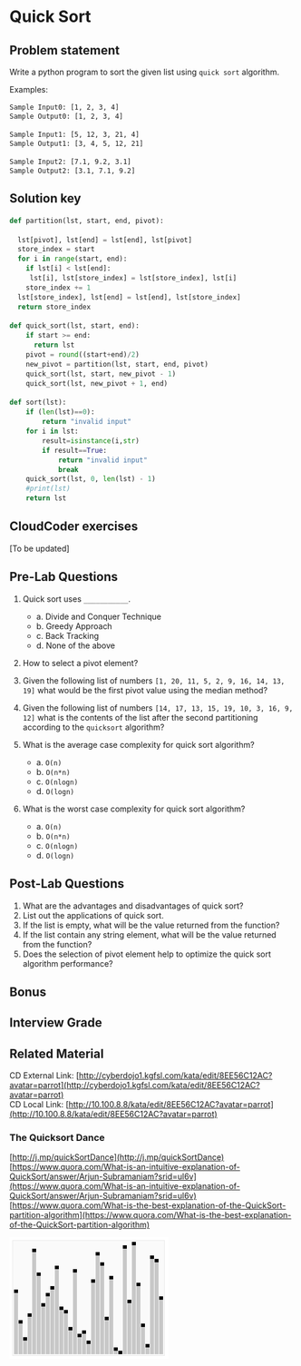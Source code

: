 # Quick Sort

## Problem statement

Write a python program to sort the given list using `quick sort` algorithm.

Examples:

```
Sample Input0: [1, 2, 3, 4]
Sample Output0: [1, 2, 3, 4]

Sample Input1: [5, 12, 3, 21, 4]
Sample Output1: [3, 4, 5, 12, 21] 

Sample Input2: [7.1, 9.2, 3.1]
Sample Output2: [3.1, 7.1, 9.2]
```

## Solution key

```python
def partition(lst, start, end, pivot):

  lst[pivot], lst[end] = lst[end], lst[pivot]
  store_index = start
  for i in range(start, end):
    if lst[i] < lst[end]:
     lst[i], lst[store_index] = lst[store_index], lst[i]
    store_index += 1
  lst[store_index], lst[end] = lst[end], lst[store_index]
  return store_index

def quick_sort(lst, start, end):
    if start >= end:
      return lst
    pivot = round((start+end)/2)
    new_pivot = partition(lst, start, end, pivot)
    quick_sort(lst, start, new_pivot - 1)
    quick_sort(lst, new_pivot + 1, end)

def sort(lst):
    if (len(lst)==0):
        return "invalid input"
    for i in lst:
        result=isinstance(i,str)
        if result==True:
            return "invalid input"
            break
    quick_sort(lst, 0, len(lst) - 1)
    #print(lst)
    return lst
```

## CloudCoder exercises

\[To be updated\]

## Pre-Lab Questions

1. Quick sort uses `___________`.

   * a. Divide and Conquer Technique
   * b. Greedy Approach       
   * c. Back Tracking                 
   * d. None of the above

2. How to select a pivot element?

3. Given the following list of numbers `[1, 20, 11, 5, 2, 9, 16, 14, 13, 19]` what would be the first pivot value using the median method?

4. Given the following list of numbers `[14, 17, 13, 15, 19, 10, 3, 16, 9, 12]` what is the contents of the list after the second partitioning according to the `quicksort` algorithm?

5. What is the average case complexity for quick sort algorithm?

   * a. `O(n)`    
   * b. `O(n*n)`        
   * c. `O(nlogn)`          
   * d. `O(logn)`

6. What is the worst case complexity for quick sort algorithm?

   * a. `O(n)`    
   * b. `O(n*n)`            
   * c. `O(nlogn)`           
   * d. `O(logn)`

## Post-Lab Questions

1. What are the advantages and disadvantages of quick sort?
2. List out the applications of quick sort.
3. If the list is empty, what will be the value returned from the function?
4. If the list contain any string element, what will be the value returned from the function?
5. Does the selection of pivot element help to optimize the quick sort algorithm performance?

## Bonus

## Interview Grade

## Related Material

CD External Link: [http://cyberdojo1.kgfsl.com/kata/edit/8EE56C12AC?avatar=parrot](http://cyberdojo1.kgfsl.com/kata/edit/8EE56C12AC?avatar=parrot)  
CD Local Link: [http://10.100.8.8/kata/edit/8EE56C12AC?avatar=parrot](http://10.100.8.8/kata/edit/8EE56C12AC?avatar=parrot)

### The Quicksort Dance

[http://j.mp/quickSortDance](http://j.mp/quickSortDance)  
[https://www.quora.com/What-is-an-intuitive-explanation-of-QuickSort/answer/Arjun-Subramaniam?srid=ul6v](https://www.quora.com/What-is-an-intuitive-explanation-of-QuickSort/answer/Arjun-Subramaniam?srid=ul6v)  
[https://www.quora.com/What-is-the-best-explanation-of-the-QuickSort-partition-algorithm](https://www.quora.com/What-is-the-best-explanation-of-the-QuickSort-partition-algorithm)

![](/assets/Sorting_quicksort_anim.gif)




